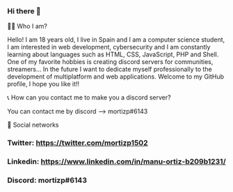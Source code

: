 ### Hi there 👋

👨‍💻 Who I am?

Hello! I am 18 years old, I live in Spain and I am a computer science student, I am interested in web development, cybersecurity and I am constantly learning about languages such as HTML, CSS, JavaScript, PHP and Shell. One of my favorite hobbies is creating discord servers for communities, streamers... In the future I want to dedicate myself professionally to the development of multiplatform and web applications. Welcome to my GitHub profile, I hope you like it!!

📞 How can you contact me to make you a discord server?

You can contact me by discord --> mortizp#6143

🌌 Social networks

### Twitter: https://twitter.com/mortizp1502
### Linkedin: https://www.linkedin.com/in/manu-ortiz-b209b1231/
### Discord: mortizp#6143
